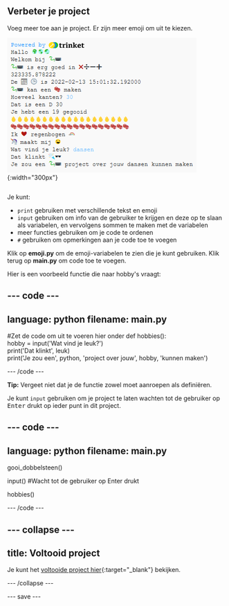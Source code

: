 ## Verbeter je project

<div style="display: flex; flex-wrap: wrap">
<div style="flex-basis: 200px; flex-grow: 1; margin-right: 15px;">
Voeg meer toe aan je project. Er zijn meer emoji om uit te kiezen.
  </div>
<div>

![Een langer project in het uitvoergebied met meer tekst, emoji en invoer.](images/upgrade_ideas.png){:width="300px"}

</div>
</div>

Je kunt:
+ `print` gebruiken met verschillende tekst en emoji
+ `input` gebruiken om info van de gebruiker te krijgen en deze op te slaan als variabelen, en vervolgens sommen te maken met de variabelen
+ meer functies gebruiken om je code te ordenen
+ `#` gebruiken om opmerkingen aan je code toe te voegen

Klik op **emoji.py** om de emoji-variabelen te zien die je kunt gebruiken. Klik terug op **main.py** om code toe te voegen.

Hier is een voorbeeld functie die naar hobby's vraagt:

--- code ---
---
language: python
filename: main.py
---

#Zet de code om uit te voeren hier onder
def hobbies():    
  hobby = input('Wat vind je leuk?')   
  print('Dat klinkt', leuk)   
  print('Je zou een', python, 'project over jouw', hobby, 'kunnen maken')

--- /code ---

**Tip:** Vergeet niet dat je de functie zowel moet aanroepen als definiëren.

Je kunt `input` gebruiken om je project te laten wachten tot de gebruiker op <kbd>Enter</kbd> drukt op ieder punt in dit project.

--- code ---
---
language: python
filename: main.py
---

gooi_dobbelsteen()

input() #Wacht tot de gebruiker op Enter drukt

hobbies()

--- /code ---


--- collapse ---
---
title: Voltooid project
---

Je kunt het [voltooide project hier](https://trinket.io/embed/python/e8b24c1279){:target="_blank"} bekijken.

--- /collapse ---

--- save ---
